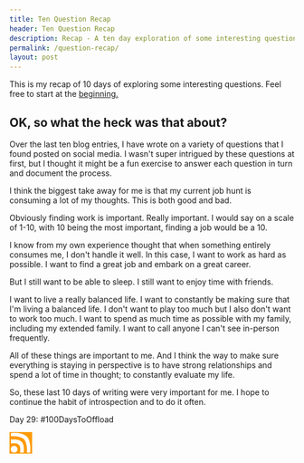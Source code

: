 ```yaml
---
title: Ten Question Recap
header: Ten Question Recap
description: Recap - A ten day exploration of some interesting questions
permalink: /question-recap/
layout: post
---
```


This is my recap of 10 days of exploring some interesting questions. Feel free to start at the <a href="https://blog.mooreanalysis.com/question1/">beginning.</a>

<h2> OK, so what the heck was that about?</h2>

Over the last ten blog entries, I have wrote on a variety of questions that I found posted on social media. I wasn't super intrigued by these questions at first, but I thought it might be a fun exercise to answer each question in turn and document the process.

I think the biggest take away for me is that my current job hunt is consuming a lot of my thoughts. This is both good and bad.

Obviously finding work is important. Really important. I would say on a scale of 1-10, with 10 being the most important, finding a job would be a 10.

I know from my own experience thought that when something entirely consumes me, I don't handle it well. In this case, I want to work as hard as possible. I want to find a great job and embark on a great career.

But I still want to be able to sleep. I still want to enjoy time with friends.

I want to live a really balanced life. I want to constantly be making sure that I'm living a balanced life. I don't want to play too much but I also don't want to work too much. I want to spend as much time as possible with my family, including my extended family. I want to call anyone I can't see in-person frequently.

All of these things are important to me. And I think the way to make sure everything is staying in perspective is to have strong relationships and spend a lot of time in thought; to constantly evaluate my life.

So, these last 10 days of writing were very important for me. I hope to continue the habit of introspection and to do it often.

Day 29: #100DaysToOffload

<a href="https://blog.mooreanalysis.com/feed.xml"><img src="/assets/images/rss_feed.jpg" width="40"/></a>
